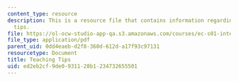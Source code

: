 ```yaml
---
content_type: resource
description: This is a resource file that contains information regarding teaching
  tips.
file: https://ol-ocw-studio-app-qa.s3.amazonaws.com/courses/ec-s01-internet-technology-in-local-and-global-communities-spring-2005-summer-2005/ed2eb2cf9de0931128b1234732655501_MITEC_S01S05_lec6_teach.pdf
file_type: application/pdf
parent_uid: 0dd4eaeb-d2f8-360d-612d-a17f93c97131
resourcetype: Document
title: Teaching Tips
uid: ed2eb2cf-9de0-9311-28b1-234732655501
---
```

